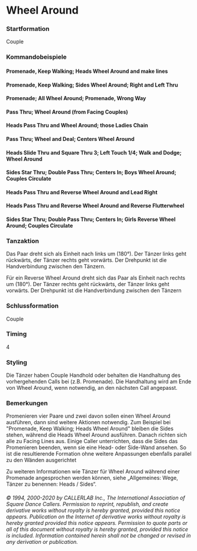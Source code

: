 
# Wheel Around

### Startformation

Couple

### Kommandobeispiele

#### Promenade, Keep Walking; Heads Wheel Around and make lines
#### Promenade, Keep Walking; Sides Wheel Around; Right and Left Thru
#### Promenade; All Wheel Around; Promenade, Wrong Way
#### Pass Thru; Wheel Around (from Facing Couples)
#### Heads Pass Thru and Wheel Around; those Ladies Chain
#### Pass Thru; Wheel and Deal; Centers Wheel Around
#### Heads Slide Thru and Square Thru 3; Left Touch 1/4; Walk and Dodge; Wheel Around
#### Sides Star Thru; Double Pass Thru; Centers In; Boys Wheel Around; Couples Circulate
#### Heads Pass Thru and Reverse Wheel Around and Lead Right
#### Heads Pass Thru and Reverse Wheel Around and Reverse Flutterwheel
#### Sides Star Thru; Double Pass Thru; Centers In; Girls Reverse Wheel Around; Couples Circulate


### Tanzaktion

Das Paar dreht sich als Einheit nach links um (180°). 
Der Tänzer links geht rückwärts, der Tänzer rechts geht vorwärts. 
Der Drehpunkt ist die Handverbindung zwischen den Tänzern.

Für ein Reverse Wheel Around dreht sich das Paar als Einheit
nach rechts um (180°). Der Tänzer rechts geht rückwärts, 
der Tänzer links geht vorwärts. 
Der Drehpunkt ist die Handverbindung zwischen den Tänzern

### Schlussformation

Couple

### Timing

4

### Styling

Die Tänzer haben Couple Handhold oder behalten die Handhaltung des vorhergehenden Calls bei (z.B.
Promenade). Die Handhaltung wird am Ende von Wheel Around, wenn notwendig, an den nächsten Call
angepasst.

### Bemerkungen

Promenieren vier Paare und zwei davon sollen einen Wheel Around ausführen, dann sind weitere
Aktionen notwendig. Zum Beispiel bei "Promenade, Keep Walking; Heads Wheel Around" bleiben die Sides
stehen, während die Heads Wheel Around ausführen. Danach richten sich alle zu Facing Lines aus. Einige
Caller unterrichten, dass die Sides das Promenieren beenden, wenn sie eine Head- oder Side-Wand ansehen.
So ist die resultierende Formation ohne weitere Anpassungen ebenfalls parallel zu den Wänden ausgerichtet

Zu weiteren Informationen wie Tänzer für Wheel Around während einer Promenade angesprochen werden
können, siehe „Allgemeines: Wege, Tänzer zu benennen: Heads / Sides“.


###### © 1994, 2000-2020 by CALLERLAB Inc., The International Association of Square Dance Callers. Permission to reprint, republish, and create derivative works without royalty is hereby granted, provided this notice appears. Publication on the Internet of derivative works without royalty is hereby granted provided this notice appears. Permission to quote parts or all of this document without royalty is hereby granted, provided this notice is included. Information contained herein shall not be changed or revised in any derivation or publication.